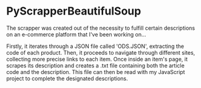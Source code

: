 # PyScrapperBeautifulSoup
The scrapper was created out of the necessity to fulfill certain descriptions on an e-commerce platform that I've been working on...

Firstly, it iterates through a JSON file called 'ODS.JSON', extracting the code of each product. Then, it proceeds to navigate through different sites, collecting more precise links to each item. Once inside an item's page, it scrapes its description and creates a .txt file containing both the article code and the description. This file can then be read with my JavaScript project to complete the designated descriptions.
